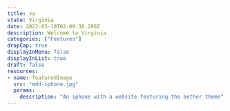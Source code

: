 ```yaml
---
title: va
state: Virginia
date: 2022-03-10T02:09:36.208Z
description: Welcome to Virginia
categories: ["Features"]
dropCap: true
displayInMenu: false
displayInList: true
draft: false
resources:
- name: featuredImage
  src: "mdd-iphone.jpg"
  params:
    description: "An iphone with a website featuring the aether theme"
---
```

